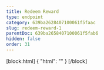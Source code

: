 ```yaml
---
title: Redeem Reward
type: endpoint
category: 639ba2628407100061f5faac
slug: redeem-reward-1
parentDoc: 639ba2658407100061f5fab6
hidden: false
order: 31
---
```

[block:html]
{
  "html": "<style>\n.LanguagePicker-divider { \n  display: none; }\n</style>"
}
[/block]